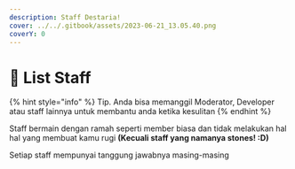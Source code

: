 ```yaml
---
description: Staff Destaria!
cover: ../../.gitbook/assets/2023-06-21_13.05.40.png
coverY: 0
---
```


# 👋 List Staff

{% hint style="info" %}
Tip. Anda bisa memanggil Moderator, Developer atau staff lainnya untuk membantu anda ketika kesulitan
{% endhint %}

Staff bermain dengan ramah seperti member biasa dan tidak melakukan hal hal yang membuat kamu rugi **(Kecuali staff yang namanya stones! :D)**

Setiap staff mempunyai tanggung jawabnya masing-masing
